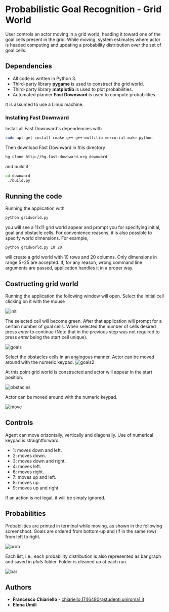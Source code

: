 # Probabilistic Goal Recognition - Grid World

User controls an actor moving in a grid world, heading it toward one of the goal cells present in the grid. While moving, system estimates where actor is headed computing and updating a probability distribution over the set of goal cells.
## Dependencies 
- All code is written in Python 3.
- Third-party library **pygame** is used to construct the grid world.
- Third-party library **matplotlib**  is used to plot probabilities.
- Automated planner **Fast Downward** is used to compute probabilities.

It is assumed to use a Linux machine. 
### Installing Fast Downward
Install all Fast Downward's dependencies with
```bash
sudo apt-get install cmake g++ g++-multilib mercurial make python
```
Then download Fast Downward in *this* directory
```bash
hg clone http://hg.fast-downward.org downward
```

and build it 
```bash 
cd downward
 ./build.py
```
## Running the code 
Running the application with
```bash
python gridworld.py
```
you will see a 11x11 grid world appear and prompt you for specifying initial, goal and obstacle cells.
For convenience reasons, it is also possible to specify world dimensions. For example, 
```bash
python gridworld.py 10 20
```
will create a grid world with 10 rows and 20 columns. Only dimensions in range 5÷25 are accepted. If, for any reason, wrong command line arguments are passed, application handles it in a proper way.

## Costructing grid world
Running the application the following window will open. Select the initial cell clicking on it with the mouse

![init](./readme_images/start.png )

The selected cell will become green. After that application will prompt for a certain number of goal cells. When selected the number of cells desired press *enter* to continue (Note that in the previous step was not required to press *enter* being the start cell unique).

![goals](./readme_images/goals.png)

Select the obstacles cells in an analogous manner.
Actor can be moved around with the numeric keypad.
![goals2](./readme_images/goals_cont.png)

At this point grid world is constructed and actor will appear in the start position.

![obstacles](./readme_images/obstacles.png)

Actor can be moved around with the numeric keypad.

![move](./readme_images/move.png)

## Controls
Agent can move orizontally, vertically and diagonally. Use of numerical keypad is straightforward.

- 1: moves down and left.
- 2: moves down.
- 3: moves down and right. 
- 4: moves left.
- 6: moves right.
- 7: moves up and left.
- 8: moves up.
- 9: moves up and right.

If an action is not legal, it will be simply ignored.

## Probabilities 
Probabilities are printed in terminal while moving, as shown in the following screenshoot. Goals are ordered from bottom-up and (if in the same row) from left to right. 


![prob](./readme_images/probabilities.png)

Each list, i.e., each probability distribution is also represented as bar graph and saved in *plots* folder. Folder is cleaned up at each run.

![bar](./readme_images/action7.png)

## Authors

- **Francesco Chiariello** - chiariello.1746480@studenti.uniroma1.it
- **Elena Umili**
